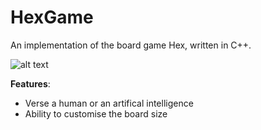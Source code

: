 # HexGame
An implementation of the board game Hex, written in C++.

![alt text](https://i.ibb.co/9rbzr3T/hex-game.png)

**Features**:
- Verse a human or an artifical intelligence
- Ability to customise the board size
